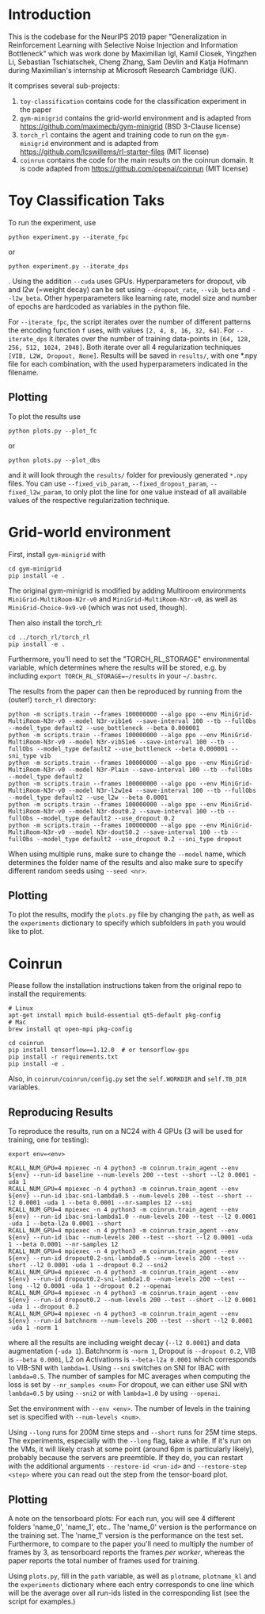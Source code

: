 # Introduction 

This is the codebase for the NeurIPS 2019 paper "Generalization in Reinforcement Learning with Selective Noise
Injection and Information Bottleneck" which was work done by Maximilian Igl, Kamil Ciosek,
Yingzhen Li, Sebastian Tschiatschek, Cheng Zhang, Sam Devlin and Katja Hofmann during Maximilian's
internship at Microsoft Research Cambridge (UK).

It comprises several sub-projects:
1. `toy-classification` contains code for the classification experiment in the paper
2. `gym-minigrid` contains the grid-world environment and is adapted from
   https://github.com/maximecb/gym-minigrid (BSD 3-Clause license)
3. `torch_rl` contains the agent and training code to run on the `gym-minigrid` environment and is
   adapted from https://github.com/lcswillems/rl-starter-files (MIT license)
4. `coinrun` contains the code for the main results on the coinrun domain. It is code adapted from
   https://github.com/openai/coinrun (MIT license)

# Toy Classification Taks
To run the experiment, use
```
python experiment.py --iterate_fpc
```
or

```
python experiment.py --iterate_dps
```
. Using the addition `--cuda` uses GPUs. Hyperparameters for dropout, vib and l2w (=weight decay)
can be set using `--dropout_rate`, `--vib_beta` and `--l2w_beta`. Other hyperparameters like
learning rate, model size and number of epochs are hardcoded as variables in the python file.

For `--iterate_fpc`, the script iterates over the number of different patterns the encoding function
`f` uses, with values `[2, 4, 8, 16, 32, 64]`. For `--iterate_dps` it iterates over the number of
training data-points in `[64, 128, 256, 512, 1024, 2048]`. Both iterate over all 4 regularization
techniques `[VIB, L2W, Dropout, None]`. Results will be saved in `results/`, with one *.npy file for
each combination, with the used hyperparameters indicated in the filename.

## Plotting

To plot the results use 
```
python plots.py --plot_fc
```
or 
```
python plots.py --plot_dbs
```
and it will look through the `results/` folder for previously generated `*.npy` files. 
You can use `--fixed_vib_param`, `--fixed_dropout_param`, `--fixed_l2w_param`, to only plot the line
for one value instead of all available values of the respective regularization technique.

# Grid-world environment

First, install `gym-minigrid` with 
```
cd gym-minigrid
pip install -e .
```
The original gym-minigrid is modified by adding Multiroom environments `MiniGrid-MultiRoom-N2r-v0`
and `MiniGrid-MultiRoom-N3r-v0`, as well as `MiniGrid-Choice-9x9-v0` (which was not used, though).

Then also install the torch_rl:
```
cd ../torch_rl/torch_rl
pip install -e .
```

Furthermore, you'll need to set the "TORCH_RL_STORAGE" environmental variable, which determines
where the results will be stored, e.g. by including `export TORCH_RL_STORAGE=~/results` in your `~/.bashrc`.

The results from the paper can then be reproduced by running from the (outer!) `torch_rl` directory:
```
python -m scripts.train --frames 100000000 --algo ppo --env MiniGrid-MultiRoom-N3r-v0 --model N3r-vib1e6 --save-interval 100 --tb --fullObs --model_type default2 --use_bottleneck --beta 0.000001
python -m scripts.train --frames 100000000 --algo ppo --env MiniGrid-MultiRoom-N3r-v0 --model N3r-vibS1e6 --save-interval 100 --tb --fullObs --model_type default2 --use_bottleneck --beta 0.000001 --sni_type vib
python -m scripts.train --frames 100000000 --algo ppo --env MiniGrid-MultiRoom-N3r-v0 --model N3r-Plain --save-interval 100 --tb --fullObs --model_type default2
python -m scripts.train --frames 100000000 --algo ppo --env MiniGrid-MultiRoom-N3r-v0 --model N3r-l2w1e4 --save-interval 100 --tb --fullObs --model_type default2 --use_l2w --beta 0.0001
python -m scripts.train --frames 100000000 --algo ppo --env MiniGrid-MultiRoom-N3r-v0 --model N3r-dout0.2 --save-interval 100 --tb --fullObs --model_type default2 --use_dropout 0.2
python -m scripts.train --frames 100000000 --algo ppo --env MiniGrid-MultiRoom-N3r-v0 --model N3r-doutS0.2 --save-interval 100 --tb --fullObs --model_type default2 --use_dropout 0.2 --sni_type dropout
```
When using multiple runs, make sure to change the `--model` name, which determines the folder name
of the results and also make sure to specify different random seeds using `--seed <nr>`.

## Plotting

To plot the results, modify the `plots.py` file by changing the `path`, as well as the `experiments`
dictionary to specify which subfolders in `path` you would like to plot.

# Coinrun

Please follow the installation instructions taken from the original repo to install the requirements: 
```
# Linux
apt-get install mpich build-essential qt5-default pkg-config
# Mac
brew install qt open-mpi pkg-config

cd coinrun
pip install tensorflow==1.12.0  # or tensorflow-gpu
pip install -r requirements.txt
pip install -e .
```

Also, in `coinrun/coinrun/config.py` set the `self.WORKDIR` and `self.TB_DIR` variables.

## Reproducing Results

To reproduce the results, run on a NC24 with 4 GPUs (3 will be used for training, one for testing):
```
export env=<env>

RCALL_NUM_GPU=4 mpiexec -n 4 python3 -m coinrun.train_agent --env ${env} --run-id baseline --num-levels 200 --test --short --l2 0.0001 -uda 1
RCALL_NUM_GPU=4 mpiexec -n 4 python3 -m coinrun.train_agent --env ${env} --run-id ibac-sni-lambda0.5 --num-levels 200 --test --short --l2 0.0001 -uda 1 --beta 0.0001 --nr-samples 12 --sni
RCALL_NUM_GPU=4 mpiexec -n 4 python3 -m coinrun.train_agent --env ${env} --run-id ibac-sni-lambda1.0 --num-levels 200 --test --l2 0.0001 -uda 1 --beta-l2a 0.0001 --short
RCALL_NUM_GPU=4 mpiexec -n 4 python3 -m coinrun.train_agent --env ${env} --run-id ibac --num-levels 200 --test --short --l2 0.0001 -uda 1 --beta 0.0001 --nr-samples 12
RCALL_NUM_GPU=4 mpiexec -n 4 python3 -m coinrun.train_agent --env ${env} --run-id dropout0.2-sni-lambda0.5 --num-levels 200 --test --short --l2 0.0001 -uda 1 --dropout 0.2 --sni2
RCALL_NUM_GPU=4 mpiexec -n 4 python3 -m coinrun.train_agent --env ${env} --run-id dropout0.2-sni-lambda1.0 --num-levels 200 --test --long --l2 0.0001 -uda 1 --dropout 0.2 --openai
RCALL_NUM_GPU=4 mpiexec -n 4 python3 -m coinrun.train_agent --env ${env} --run-id dropout0.2 --num-levels 200 --test --short --l2 0.0001 -uda 1 --dropout 0.2
RCALL_NUM_GPU=4 mpiexec -n 4 python3 -m coinrun.train_agent --env ${env} --run-id batchnorm --num-levels 200 --test --short --l2 0.0001 -uda 1 -norm 1
```

where all the results are including weight decay (`--l2 0.0001`) and data augmentation (`-uda 1`). 
Batchnorm is `-norm 1`, Dropout is `--dropout 0.2`, VIB is `--beta 0.0001`, L2 on Activations is
`--beta-l2a 0.0001` which corresponds to VIB-SNI with `lambda=1`. Using `--sni` switches on SNI for IBAC with `lambda=0.5`.  The number of samples for MC averages when computing the loss is set by `--nr_samples <num>` For dropout, we can either use SNI
with `lambda=0.5` by using `--sni2` or with `lambda=1.0` by using `--openai`.

Set the environment with `--env <env>`.  The number of levels in the training set is specified with `--num-levels <num>`.

Using `--long` runs for 200M time steps and `--short` runs for 25M time steps.  The experiments, especially with the `--long` flag, take a while. If it's run on the VMs, it will
likely crash at some point (around 6pm is particularly likely), probably because the servers are
preemtible.
If they do, you can restart with the additional arguments `--restore-id <run-id>` and
`--restore-step <step>` where you can read out the step from the tensor-board plot.


## Plotting

A note on the tensorboard plots: For each run, you will see 4 different folders 'name_0', 'name_1',
etc..
The 'name_0' version is the performance on the training set. The 'name_1' version is the performance
on the test set.
Furthermore, to compare to the paper you'll need to multiply the number of frames by 3, as tensorboard reports
the frames _per worker_, whereas the paper reports the total number of frames used for training.


Using `plots.py`, fill in the `path` variable, as well as `plotname`, `plotname_kl` and the
`experiments` dictionary where each entry corresponds to one line which will be the average over all
run-ids listed in the corresponding list (see the script for examples.)
